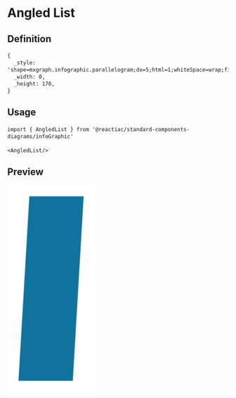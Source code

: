 # Angled List

## Definition

```
{
  _style: 'shape=mxgraph.infographic.parallelogram;dx=5;html=1;whiteSpace=wrap;fillColor=#10739E;strokeColor=none;shadow=0;fontSize=17;fontColor=#FFFFFF;align=center;fontStyle=1;',
  _width: 0,
  _height: 170,
}
```

## Usage

```
import { AngledList } from '@reactiac/standard-components-diagrams/infoGraphic'

<AngledList/>
```

## Preview

<img src="./angled-list.png" width="200"/>
